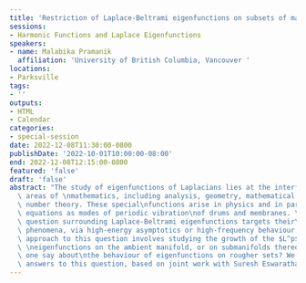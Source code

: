 ```yaml
---
title: 'Restriction of Laplace-Beltrami eigenfunctions on subsets of manifolds '
sessions:
- Harmonic Functions and Laplace Eigenfunctions
speakers:
- name: Malabika Pramanik
  affiliation: 'University of British Columbia, Vancouver '
locations:
- Parksville
tags:
- ''
outputs:
- HTML
- Calendar
categories:
- special-session
date: 2022-12-08T11:30:00-0800
publishDate: '2022-10-01T10:00:00-08:00'
end: 2022-12-08T12:15:00-0800
featured: 'false'
draft: 'false'
abstract: "The study of eigenfunctions of Laplacians lies at the interface of several\
  \ areas of \nmathematics, including analysis, geometry, mathematical physics and\
  \ number theory. These special\nfunctions arise in physics and in partial differential\
  \ equations as modes of periodic vibration\nof drums and membranes. \n\nA fundamental\
  \ question surrounding Laplace-Beltrami eigenfunctions targets their\nconcentration\
  \ phenomena, via high-energy asymptotics or high-frequency behaviour. One popular\
  \ approach to this question involves studying the growth of the $L^p$ norms of these\
  \ \neigenfunctions on the ambient manifold, or on submanifolds thereof. What can\
  \ one say about\nthe behaviour of eigenfunctions on rougher sets? We will discuss\
  \ answers to this question, based on joint work with Suresh Eswarathasan."
---
```

